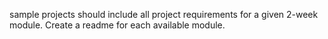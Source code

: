 sample projects should include all project requirements for a given 2-week module. Create a readme for each available module.
